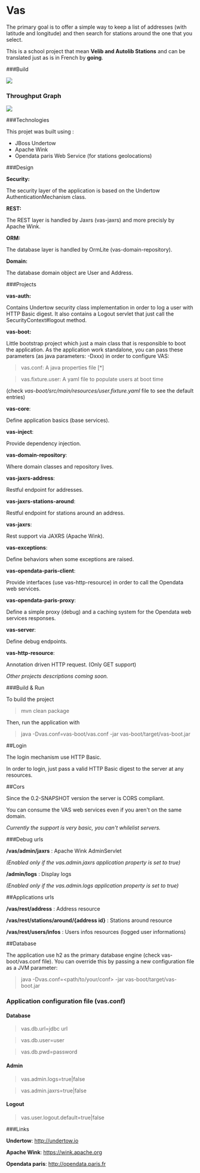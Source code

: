 # Vas

The primary goal is to offer a simple way to keep a list of addresses (with latitude and longitude) and then search for stations around 
the one that you select.

This is a school project that mean **Velib and Autolib Stations** and can be translated just as is in French by **going**.

###Build

[![](https://travis-ci.org/vincent7894/vas.svg?branch=master)](https://travis-ci.org/vincent7894/vas)

### Throughput Graph

[![](https://graphs.waffle.io/vincent7894/vas/throughput.svg)](https://waffle.io/vincent7894/vas/metrics)


###Technologies

This projet was built using :

* JBoss Undertow
* Apache Wink
* Opendata paris Web Service (for stations geolocations)

###Design

**Security:**

The security layer of the application is based on the Undertow AuthenticationMechanism class.

**REST:**

The REST layer is handled by Jaxrs (vas-jaxrs) and more precisly by Apache Wink.

**ORM:**

The database layer is handled by OrmLite (vas-domain-repository).

**Domain:**

The database domain object are User and Address.

###Projects

**vas-auth:**

Contains Undertow security class implementation in order to log a user with HTTP Basic digest.
It also contains a Logout servlet that just call the SecurityContext#logout method.

**vas-boot:**

Little bootstrap project which just a main class that is responsible to boot the application.
As the application work standalone, you can pass these parameters (as java parameters: -Dxxx) in order to configure VAS:

> vas.conf: A java properties file [*]

> vas.fixture.user: A yaml file to populate users at boot time

(check *vas-boot/src/main/resources/user.fixture.yaml* file to see the default entries)

**vas-core**:

Define application basics (base services).

**vas-inject**:

Provide dependency injection.

**vas-domain-repository**:

Where domain classes and repository lives.

**vas-jaxrs-address**:

Restful endpoint for addresses.

**vas-jaxrs-stations-around**:

Restful endpoint for stations around an address.

**vas-jaxrs**:

Rest support via JAXRS (Apache Wink).

**vas-exceptions**:

Define behaviors when some exceptions are raised.

**vas-opendata-paris-client**:

Provide interfaces (use vas-http-resource) in order to call the Opendata web services.

**vas-opendata-paris-proxy**:

Define a simple proxy (debug) and a caching system for the Opendata web services responses.

**vas-server**:

Define debug endpoints.

**vas-http-resource**:

Annotation driven HTTP request. (Only GET support) 

*Other projects descriptions coming soon.*

###Build & Run

To build the project

> mvn clean package

Then, run the application with

> java -Dvas.conf=vas-boot/vas.conf -jar vas-boot/target/vas-boot.jar

##Login

The login mechanism use HTTP Basic.

In order to login, just pass a valid HTTP Basic digest to the server at any resources.

##Cors

Since the 0.2-SNAPSHOT version the server is CORS compliant.

You can consume the VAS web services even if you aren't on the same domain.

*Currently the support is very basic, you can't whilelist servers.*

###Debug urls

**/vas/admin/jaxrs** : Apache Wink AdminServlet

*(Enabled only if the vas.admin.jaxrs application property is set to true)*

**/admin/logs** : Display logs

*(Enabled only if the vas.admin.logs application property is set to true)*

##Applications urls

**/vas/rest/address** : Address resource

**/vas/rest/stations/around/{address id}** : Stations around resource

**/vas/rest/users/infos** : Users infos resources (logged user informations)

##Database

The application use h2 as the primary database engine (check vas-boot/vas.conf file). You can override this by passing a new configuration file as a JVM parameter:

> java -Dvas.conf=<path/to/your/conf> -jar vas-boot/target/vas-boot.jar

### Application configuration file (vas.conf)

#### Database

> vas.db.url=jdbc url

> vas.db.user=user

> vas.db.pwd=password

#### Admin

> vas.admin.logs=true|false

> vas.admin.jaxrs=true|false

#### Logout

> vas.user.logout.default=true|false

###Links

**Undertow**: http://undertow.io

**Apache Wink**: https://wink.apache.org

**Opendata paris**: http://opendata.paris.fr
